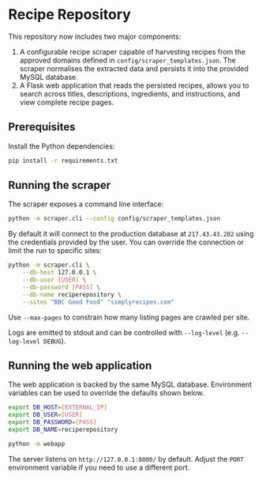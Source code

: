 # Recipe Repository

This repository now includes two major components:

1. A configurable recipe scraper capable of harvesting recipes from the
   approved domains defined in `config/scraper_templates.json`. The scraper
   normalises the extracted data and persists it into the provided MySQL
   database.
2. A Flask web application that reads the persisted recipes, allows you to
   search across titles, descriptions, ingredients, and instructions, and view
   complete recipe pages.

## Prerequisites

Install the Python dependencies:

```bash
pip install -r requirements.txt
```

## Running the scraper

The scraper exposes a command line interface:

```bash
python -m scraper.cli --config config/scraper_templates.json
```

By default it will connect to the production database at `217.43.43.202`
using the credentials provided by the user. You can override the connection or
limit the run to specific sites:

```bash
python -m scraper.cli \
    --db-host 127.0.0.1 \
    --db-user [USER] \
    --db-password [PASS] \
    --db-name reciperepository \
    --sites "BBC Good Food" "simplyrecipes.com"
```

Use `--max-pages` to constrain how many listing pages are crawled per site.

Logs are emitted to stdout and can be controlled with `--log-level` (e.g.
`--log-level DEBUG`).

## Running the web application

The web application is backed by the same MySQL database. Environment
variables can be used to override the defaults shown below.

```bash
export DB_HOST=[EXTERNAL_IP]
export DB_USER=[USER]
export DB_PASSWORD=[PASS]
export DB_NAME=reciperepository

python -m webapp
```

The server listens on `http://127.0.0.1:8000/` by default. Adjust the `PORT`
environment variable if you need to use a different port.
